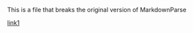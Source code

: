 This is a file that breaks the original version of MarkdownParse

[link1](https://en.wikipedia.org/wiki/Trollface)

